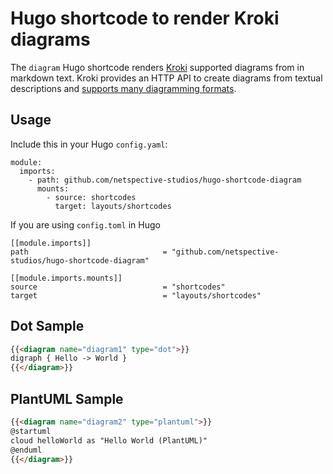 # Hugo shortcode to render Kroki diagrams

The `diagram` Hugo shortcode renders [Kroki](https://kroki.io/) supported diagrams from in markdown text. Kroki provides an HTTP API to create diagrams from textual descriptions and  [supports many diagramming formats](https://kroki.io/#support).

## Usage

Include this in your Hugo `config.yaml`:

```
module:
  imports:
    - path: github.com/netspective-studios/hugo-shortcode-diagram
      mounts:
        - source: shortcodes
          target: layouts/shortcodes

```
If you are using `config.toml` in Hugo

```
[[module.imports]]
path                              = "github.com/netspective-studios/hugo-shortcode-diagram"

[[module.imports.mounts]]
source                            = "shortcodes"
target                            = "layouts/shortcodes"

```

## Dot Sample

```html
{{<diagram name="diagram1" type="dot">}}
digraph { Hello -> World }
{{</diagram>}}
```

## PlantUML Sample

```html
{{<diagram name="diagram2" type="plantuml">}}
@startuml
cloud helloWorld as "Hello World (PlantUML)"
@enduml
{{</diagram>}}
```



